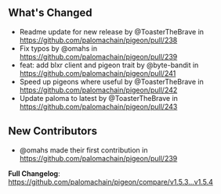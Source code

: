 ## What's Changed
* Readme update for new release by @ToasterTheBrave in https://github.com/palomachain/pigeon/pull/238
* Fix typos by @omahs in https://github.com/palomachain/pigeon/pull/239
* feat: add blxr client and pigeon trait by @byte-bandit in https://github.com/palomachain/pigeon/pull/241
* Speed up pigeons where useful by @ToasterTheBrave in https://github.com/palomachain/pigeon/pull/242
* Update paloma to latest by @ToasterTheBrave in https://github.com/palomachain/pigeon/pull/243

## New Contributors
* @omahs made their first contribution in https://github.com/palomachain/pigeon/pull/239

**Full Changelog**: https://github.com/palomachain/pigeon/compare/v1.5.3...v1.5.4
